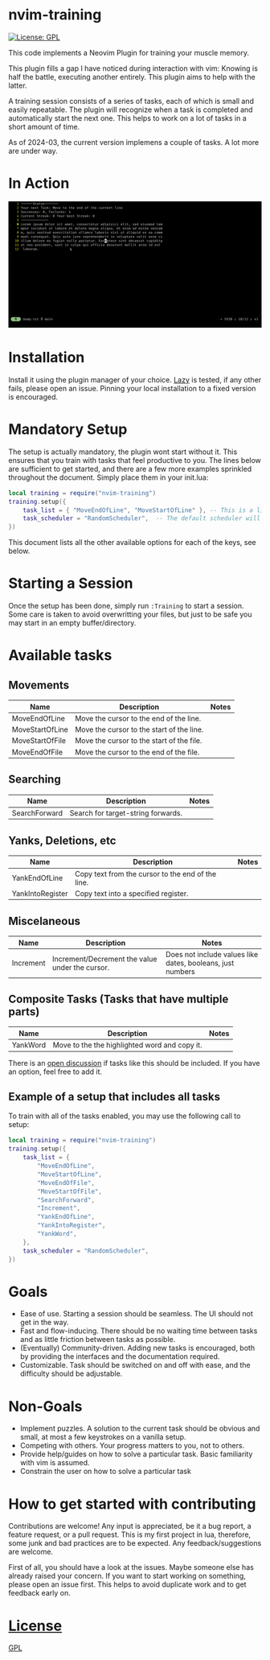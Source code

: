 # nvim-training

[![License: GPL](https://img.shields.io/badge/License-GPL-brightgreen.svg)](https://opensource.org/license/gpl-3-0/)

This code implements a Neovim Plugin for training your muscle memory.

This plugin fills a gap I have noticed during interaction with vim:
Knowing is half the battle, executing another entirely.
This plugin aims to help with the latter.

A training session consists of a series of tasks, each of which is small and easily repeatable.
The plugin will recognize when a task is completed and automatically start the next one.
This helps to work on a lot of tasks in a short amount of time.

As of 2024-03, the current version implemens a couple of tasks.
A lot more are under way.

# In Action
![GIF](media/screencast.gif)

# Installation

Install it using the plugin manager of your choice.
[Lazy](https://github.com/folke/lazy.nvim) is tested, if any other fails, please open an issue. Pinning your local installation to a fixed version is encouraged.

# Mandatory Setup
The setup is actually mandatory, the plugin wont start without it. This ensures that you train with tasks that feel productive to you.
The lines below are sufficient to get started, and there are a few more examples sprinkled throughout the document.
Simply place them in your init.lua:

```lua
local training = require("nvim-training")
training.setup({
	task_list = { "MoveEndOfLine", "MoveStartOfLine" }, -- This is a list of strings that will be resolved to the actual tasks
	task_scheduler = "RandomScheduler",  -- The default scheduler will pick a new tasks at random from the provided list.
})
```
This document lists all the other available options for each
of the keys, see below.

# Starting a Session
Once the setup has been done, simply run `:Training` to start a session.
Some care is taken to avoid overwritting your files, but just to be
safe you may start in an empty buffer/directory.

# Available tasks

## Movements
| Name | Description | Notes |
| -------- | -------- | -------- |
| MoveEndOfLine   | Move the cursor to the end of the line. |
| MoveStartOfLine | Move the cursor to the start of the line. |
| MoveStartOfFile | Move the cursor to the start of the file. |
| MoveEndOfFile | Move the cursor to the end of the file. |

## Searching
| Name | Description | Notes |
| -------- | -------- | -------- |
| SearchForward| Search for target-string forwards. |

## Yanks, Deletions, etc
| Name | Description | Notes |
| -------- | -------- | -------- |
| YankEndOfLine| Copy text from the cursor to the end of the line. |
| YankIntoRegister| Copy text into a specified register. |

## Miscelaneous

| Name | Description | Notes |
| -------- | -------- | -------- |
| Increment | Increment/Decrement the value under the cursor.| Does not include values like dates, booleans, just numbers

## Composite Tasks (Tasks that have multiple parts)
| Name | Description | Notes |
| -------- | -------- | -------- |
| YankWord| Move to the the highlighted word and copy it. |

There is an [open discussion](https://github.com/Weyaaron/nvim-training/issues/13) if tasks like this should be included.
If you have an option, feel free to add it.

## Example of a setup that includes all tasks
To train with all of the tasks enabled, you may use the following call to setup:

```lua
local training = require("nvim-training")
training.setup({
	task_list = {
		"MoveEndOfLine",
		"MoveStartOfLine",
		"MoveEndOfFile",
		"MoveStartOfFile",
		"SearchForward",
		"Increment",
		"YankEndOfLine",
		"YankIntoRegister",
		"YankWord",
	},
	task_scheduler = "RandomScheduler",
})
```

# Goals
- Ease of use. Starting a session should be seamless. The UI should not get in the way.
- Fast and flow-inducing. There should be no waiting time between tasks and as little friction between tasks as possible.
- (Eventually) Community-driven. Adding new tasks is encouraged, both by providing the interfaces and the documentation required.
- Customizable. Task should be switched on and off with ease, and the difficulty should be adjustable.

# Non-Goals
- Implement puzzles. A solution to the current task should be obvious and small, at most a few keystrokes on a vanilla setup.
- Competing with others. Your progress matters to you, not to others.
- Provide help/guides on how to solve a particular task. Basic familiarity with vim is assumed.
- Constrain the user on how to solve a particular task

# How to get started with contributing
Contributions are welcome! Any input is appreciated, be it a bug report, a feature request, or a pull request.
This is my first project in lua, therefore, some junk and bad practices are to be expected. Any feedback/suggestions
are welcome.

First of all, you should have a look at the issues. Maybe someone else has already raised your concern.
If you want to start working on something, please open an issue first. This helps to avoid duplicate work and to get feedback early on.


# [License](/LICENSE)
[GPL](LICENSE)
